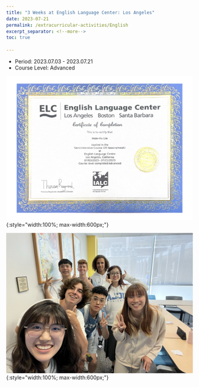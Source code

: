 ```yaml
---
title: "3 Weeks at English Language Center: Los Angeles"
date: 2023-07-21
permalink: /extracurricular-activities/English
excerpt_separator: <!--more-->
toc: true

---
```




<!-- ---
title: "A Bridge-based Compression Algorithm for Topological Quantum Circuits [DAC 2021] [TCAD 2022]"
collection: Quantum-related
type: "Quantum-related"
permalink: /projects/bridge
venue: "Electronic Design Automation Lab (Prof. Yao-Wen Chang)"
date: 2019-11-01
location: "National Taiwan University, Taiwan"
--- -->
* Period: 2023.07.03 - 2023.07.21
* Course Level: Advanced

<!--more-->
![Picture](/images/page-0001.jpg){:style="width:100%; max-width:600px;"}

![Picture](/images/IMG_8993.jpeg){:style="width:100%; max-width:600px;"}
<!-- [More information here]() -->




